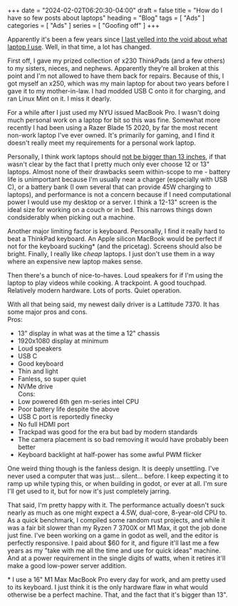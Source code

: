 +++
date = "2024-02-02T06:20:30-04:00"
draft = false
title = "How do I have so few posts about laptops"
heading = "Blog"
tags = [ "Ads" ]
categories = [ "Ads" ]
series = [ "Goofing off" ]
+++

Apparently it's been a few years since [I last yelled into the void about what laptop I use](https://johnwesthoff.com/blorg/my_daily_driver/).
Well, in that time, a lot has changed.

First off, I gave my prized collection of x230 ThinkPads (and a few others)
to my sisters, nieces, and nephews. Apparently they're all broken at
this point and I'm not allowed to have them back for repairs.
Because of this, I got myself an x250, which was my main laptop for about
two years before I gave it to my mother-in-law. I had modded USB C onto it
for charging, and ran Linux Mint on it. I miss it dearly.

For a while after I just used my NYU issued MacBook Pro. I wasn't doing
much personal work on a laptop for bit so this was fine. Somewhat more
recently I had been using a Razer Blade 15 2020, by far the most
recent non-work laptop I've ever owned. It's primarily for gaming,
and I find it doesn't really meet my requirements for a personal work laptop.

Personally, I think work laptops should [not be bigger than 13 inches](https://youtu.be/Za_Ul08dtj8?si=sXBr6cTkHqafbT8t&t=1202), if that wasn't clear by the
fact that I pretty much only ever choose 12 or 13" laptops. Almost none of their
drawbacks seem within-scope to me - battery life is unimportant because I'm
usually near a charger (especially with USB C), or a battery bank (I own
several that can provide 45W charging to laptops), and performance is not a
concern because if I need computational power I would use my desktop or a server.
I think a 12-13" screen is the ideal size for working on a couch or in bed.
This narrows things down condsiderably when picking out a machine.

Another major limiting factor is keyboard. Personally, I find it really hard
to beat a ThinkPad keyboard. An Apple silicon MacBook would be perfect if not
for the keyboard sucking\* (and the pricetag). Screens should also be bright.
Finally, I really like _cheap_ laptops. I just don't use them in a way where
an expensive new laptop makes sense. 

Then there's a bunch of nice-to-haves. Loud speakers for if I'm using the laptop
to play videos while cooking. A trackpoint. A good touchpad. Relatively modern
hardware. Lots of ports. Quiet operation.

With all that being said, my newest daily driver is a Lattitude 7370. It has some
major pros and cons.  
Pros:  
- 13" display in what was at the time a 12" chassis  
- 1920x1080 display at minimum  
- Loud speakers  
- USB C
- Good keyboard  
- Thin and light  
- Fanless, so super quiet  
- NVMe drive  
Cons:  
- Low powered 6th gen m-series intel CPU  
- Poor battery life despite the above  
- USB C port is reportedly finecky  
- No full HDMI port  
- Trackpad was good for the era but bad by modern standards  
- The camera placement is so bad removing it would have probably been better  
- Keyboard backlight at half-power has some awful PWM flicker  

One weird thing though is the fanless design. It is deeply unsettling. I've never
used a computer that was just... silent... before. I keep expecting it to ramp up
while typing this, or when building in godot, or ever at all. I'm sure I'll get
used to it, but for now it's just completely jarring.

That said, I'm pretty happy with it. The performance actually doesn't suck nearly
as much as one might expect a 4.5W, dual-core, 8-year-old CPU to. As a quick
benchmark, I compiled some random rust projects, and while it was a fair
bit slower than my Ryzen 7 3700X or M1 Max, it got the job done just fine. I've
been working on a game in godot as well, and the editor is perfectly responsive.
I paid about $60 for it, and figure it'll last me a few years as my "take with me
all the time and use for quick ideas" machine. And at a power requirement
in the single digits of watts, when it retires it'll make a good low-power
server addition.



\* I use a 16" M1 Max MacBook Pro every day for work, and am pretty used to its
keyboard. I just think it is the only hardware flaw in what would otherwise
be a perfect machine. That, and the fact that it's bigger than 13".
